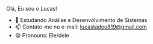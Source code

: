 Olá, Eu sou o Lucas!

- 🌱 Estudando Análise e Desenvolvimento de Sistemas 
- 📫 Contate-me no e-mail: lucastadeu819@gmail.com
- 😄 Pronouns: Ele/dele

